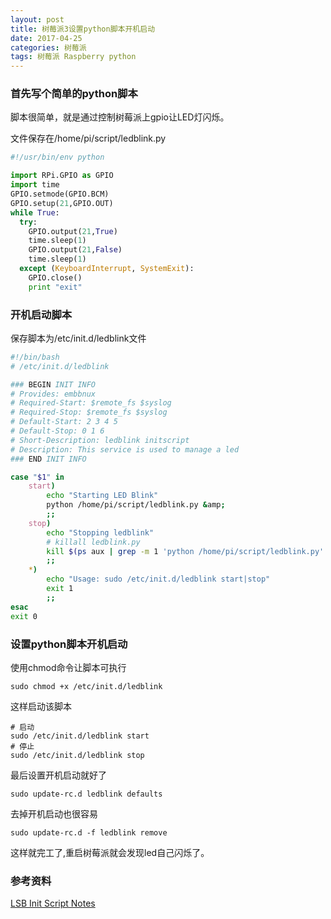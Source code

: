 ```yaml
---
layout: post
title: 树莓派3设置python脚本开机启动
date: 2017-04-25
categories: 树莓派
tags: 树莓派 Raspberry python
---
```


### 首先写个简单的python脚本

脚本很简单，就是通过控制树莓派上gpio让LED灯闪烁。

文件保存在/home/pi/script/ledblink.py

```Python
#!/usr/bin/env python

import RPi.GPIO as GPIO
import time
GPIO.setmode(GPIO.BCM)
GPIO.setup(21,GPIO.OUT)
while True:
  try:
    GPIO.output(21,True)
    time.sleep(1)
    GPIO.output(21,False)
    time.sleep(1)
  except (KeyboardInterrupt, SystemExit):
    GPIO.close()
    print "exit"
```


### 开机启动脚本

保存脚本为/etc/init.d/ledblink文件

```Bash
#!/bin/bash
# /etc/init.d/ledblink

### BEGIN INIT INFO
# Provides: embbnux
# Required-Start: $remote_fs $syslog
# Required-Stop: $remote_fs $syslog
# Default-Start: 2 3 4 5
# Default-Stop: 0 1 6
# Short-Description: ledblink initscript
# Description: This service is used to manage a led
### END INIT INFO

case "$1" in
    start)
        echo "Starting LED Blink"
        python /home/pi/script/ledblink.py &amp;
        ;;
    stop)
        echo "Stopping ledblink"
        # killall ledblink.py
        kill $(ps aux | grep -m 1 'python /home/pi/script/ledblink.py' | awk '{ print $2 }')
        ;;
    *)
        echo "Usage: sudo /etc/init.d/ledblink start|stop"
        exit 1
        ;;
esac
exit 0
```


### 设置python脚本开机启动

使用chmod命令让脚本可执行

`
sudo chmod +x /etc/init.d/ledblink
`

这样启动该脚本


```
# 启动
sudo /etc/init.d/ledblink start
# 停止
sudo /etc/init.d/ledblink stop
```

最后设置开机启动就好了

`
sudo update-rc.d ledblink defaults
`

去掉开机启动也很容易

`
sudo update-rc.d -f ledblink remove
`

这样就完工了,重启树莓派就会发现led自己闪烁了。

### 参考资料

[LSB Init Script Notes](http://www.rcramer.com/tech/linux/init_lsb.shtml)

    